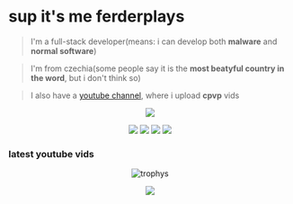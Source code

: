 # sup it's me ferderplays
> I'm a full-stack developer(means: i can develop both **malware** and **normal software**)

> I'm from czechia(some people say it is the **most beatyful country in the word**, but i don't think so)

> I also have a <a href="https://www.youtube.com/channel/UCyJ-aUAFKrNII2I9m3KNXrw">youtube channel</a>, where i upload **cpvp** vids
<p align="center">
    <img src="https://komarev.com/ghpvc/?username=FERDdeveloper" />
</p>

<p align="center">
 <img src="https://discord.c99.nl/widget/theme-3/774005134690091028.png" />
 <img src="https://github-readme-stats.vercel.app/api?username=ferderplays&theme=dark" />
 <img src="https://github-readme-stats.vercel.app/api/top-langs/?username=ferderplays&theme=dark" />
 <a href="https://ferderplaysnet.ferder.repl.co/" >
  <img src="https://shields.io/badge/age-13-gold"/>
 </a>
</p>

### latest youtube vids
<!-- Youtube vids:start -->
<!-- Youtube vids:end -->
<p align="center">
 <img src="https://github-profile-trophy.vercel.app/?username=ferderplays&theme=nord&margin-w=15&margin-h=15&column=8" alt="trophys" />
</p>

<p align="center">
 <img src="https://readme-jokes.vercel.app/api">
</p>

